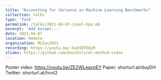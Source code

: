 ```yaml
---
title: "Accounting for Variance in Machine Learning Benchmarks"
collection: talks
type: 'Talk'
permalink: /talks/2021-04-07-simul-hpo.md
excerpt: 'Add except...'
date: 2021-04-07
location: Remote
organization: MLSys2021
recording: https://youtu.be/-bukIBTkQiM
slides: https://github.com/bouthilx/ml-method-video
---
```


Poster video: https://youtu.be/ZE2WLeavnEY
Paper: shorturl.at/duyDH
Twitter: shorturl.at/hvxI2
